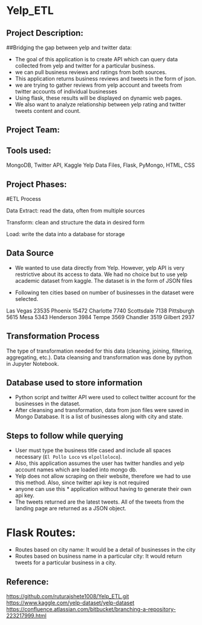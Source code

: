 # Yelp_ETL

## Project Description:
##Bridging the gap between yelp and twitter data: 
* The goal of this application is to create API which can query data collected from yelp and twitter for a particular business.
* we can pull business reviews and ratings from both sources.
* This application returns business reviews and tweets in the form of json.
* we are trying to gather reviews from yelp account and tweets from twitter accounts of individual businesses
* Using flask, these results will be displayed on dynamic web pages. 
* We also want to analyze relationship between yelp rating and twitter tweets content and count.

## Project Team:

## Tools used:
 MongoDB, Twitter API, Kaggle Yelp Data Files, Flask, PyMongo, HTML, CSS

## Project Phases:
#ETL Process

Data Extract: read the data, often from multiple sources

Transform: clean and structure the data in desired form

Load: write the data into a database for storage

## Data Source 
*  We wanted to use data directly from Yelp. However, yelp API is very restrictive about its access to data.
   We had no choice but to use yelp academic dataset from kaggle.
   The dataset is in the form of JSON files

* Following ten cities based on number of businesses in the dataset were selected.

Las Vegas     23535
Phoenix       15472
Charlotte      7740
Scottsdale     7138
Pittsburgh     5615
Mesa           5343
Henderson      3984
Tempe          3569
Chandler       3519
Gilbert        2937

## Transformation Process
  The type of transformation needed for this data (cleaning, joining, filtering, aggregating, etc.).
  Data cleansing and transformation was done by python in Jupyter Notebook.

## Database used to store information 
* Python script and twitter API were used to collect twitter account for the businesses in the dataset.
* After cleansing and transformation, data from json files were saved in Mongo Database.
   It is a list of businesses along with city and state.

## Steps to follow while querying
* User must type the business title cased and include all spaces necessary (`El Pollo Loco` vs `elpolloloco`).
* Also, this application assumes the user has twitter handles and yelp account names which are loaded into mongo db.
* Yelp does not allow scraping on their website, therefore we had to use this method. Also, since twitter api key is not required 
* anyone can use this * application without having to generate their own api key.
* The tweets returned are the latest tweets. All of the tweets from the landing page are returned as a JSON object.

# Flask Routes:

* Routes based on city name: It would be a detail of businesses in the city
* Routes based on business name in a particular city: It would return tweets for a particular business in a city.

## Reference:
https://github.com/ruturajshete1008/Yelp_ETL.git
https://www.kaggle.com/yelp-dataset/yelp-dataset
https://confluence.atlassian.com/bitbucket/branching-a-repository-223217999.html 


